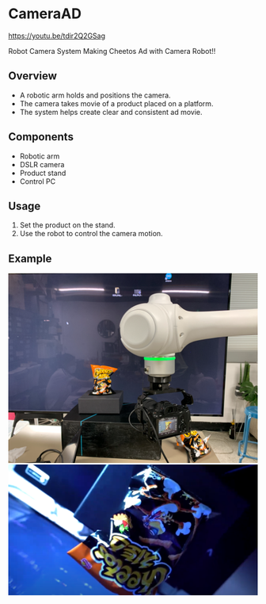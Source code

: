 # CameraAD
https://youtu.be/tdir2Q2GSag

Robot Camera System
Making Cheetos Ad with Camera Robot!!

## Overview

- A robotic arm holds and positions the camera.
- The camera takes movie of a product placed on a platform.
- The system helps create clear and consistent ad movie.

## Components

- Robotic arm
- DSLR camera
- Product stand
- Control PC

## Usage

1. Set the product on the stand.
2. Use the robot to control the camera motion.

## Example

![alt text](https://github.com/scienceDuck-max/CameraAD/blob/main/RobotCamDevice.PNG?raw=true)
![alt text](https://github.com/scienceDuck-max/CameraAD/blob/main/RobotCameraAD.PNG?raw=true)
